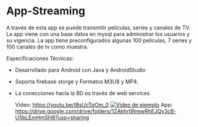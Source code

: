 # App-Streaming
A través de esta app se puede transmitir películas, series y canales de TV. 
La app viene con una base datos en mysql para administrar los usuarios y su vigencia. 
La app tiene preconfigurados algunas 100 películas, 7 series y 100 canales de tv como muestra.

Especificaciones Técnicas:
- Desarrollado para Android con Java y AndroidStudio
- Soporta firebase storge y Formatos M3U8 y MP4.
- La conecciones hacia la BD es través de web services.

  Video: https://youtu.be/tBsUcTqOm_0
  [![Video de ejemplo](https://img.youtube.com/vi/dQw4w9WgXcQ/0.jpg)](https://www.youtube.com/watch?v=dQw4w9WgXcQ)
  App: https://drive.google.com/drive/folders/1ZAkhrt9trewRhEJQy3cB-U5bLEmHmSH8?usp=sharing


